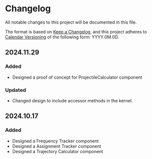 # Changelog

All notable changes to this project will be documented in this file.

The format is based on [Keep a Changelog](https://keepachangelog.com/en/1.1.0/),
and this project adheres to [Calendar Versioning](https://calver.org/) of
the following form: YYYY.0M.0D.

## 2024.11.29

### Added

- Designed a proof of concept for ProjectileCalculator component

### Updated

- Changed design to include accessor methods in the kernel.

## 2024.10.17

### Added

- Designed a Frequency Tracker component
- Designed a Assignment Tracker component
- Designed a Trajectory Calculator component
